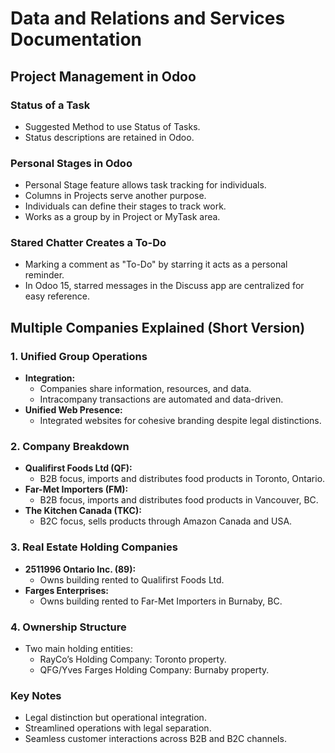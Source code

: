 # Data and Relations and Services Documentation

## Project Management in Odoo

### Status of a Task
- Suggested Method to use Status of Tasks.
- Status descriptions are retained in Odoo.

### Personal Stages in Odoo
- Personal Stage feature allows task tracking for individuals.
- Columns in Projects serve another purpose.
- Individuals can define their stages to track work.
- Works as a group by in Project or MyTask area.

### Stared Chatter Creates a To-Do
- Marking a comment as "To-Do" by starring it acts as a personal reminder.
- In Odoo 15, starred messages in the Discuss app are centralized for easy reference.

## Multiple Companies Explained (Short Version)

### 1. Unified Group Operations
- **Integration:**
  - Companies share information, resources, and data.
  - Intracompany transactions are automated and data-driven.
- **Unified Web Presence:**
  - Integrated websites for cohesive branding despite legal distinctions.

### 2. Company Breakdown
- **Qualifirst Foods Ltd (QF):**
  - B2B focus, imports and distributes food products in Toronto, Ontario.
- **Far-Met Importers (FM):**
  - B2B focus, imports and distributes food products in Vancouver, BC.
- **The Kitchen Canada (TKC):**
  - B2C focus, sells products through Amazon Canada and USA.

### 3. Real Estate Holding Companies
- **2511996 Ontario Inc. (89):**
  - Owns building rented to Qualifirst Foods Ltd.
- **Farges Enterprises:**
  - Owns building rented to Far-Met Importers in Burnaby, BC.

### 4. Ownership Structure
- Two main holding entities:
  - RayCo’s Holding Company: Toronto property.
  - QFG/Yves Farges Holding Company: Burnaby property.

### Key Notes
- Legal distinction but operational integration.
- Streamlined operations with legal separation.
- Seamless customer interactions across B2B and B2C channels.